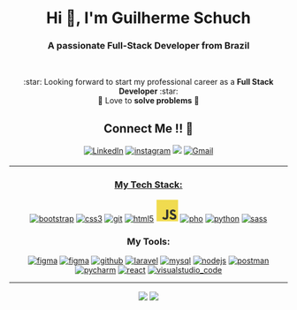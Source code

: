 <head><link rel="stylesheet" href="https://cdn.jsdelivr.net/gh/devicons/devicon@v2.15.1/devicon.min.css"></head>

<h1 align="center">Hi 👋, I'm Guilherme Schuch</h1>
<h3 align="center">A passionate Full-Stack Developer from Brazil</h3> <br>

<p align="center">
:star:  Looking forward to start my professional career as a <b>Full Stack Developer</b> :star: <br>
🚀 Love to <b>solve problems</b> 🚀<br>
</p>

<h2 align="center">Connect Me !! 🤝</h2> 

<p align="center">
<a href="https://www.linkedin.com/in/guilhermeschuch2005/" target="_blank"><img alt="LinkedIn" src="https://img.shields.io/badge/linkedin%20-%230077B5.svg?&style=for-the-badge&logo=linkedin&logoColor=white"></a>
<a href="https://www.instagram.com/guigui.schuch/" target="_blank"><img src=https://img.shields.io/badge/Instagram-E4405F?style=for-the-badge&logo=instagram&logoColor=white alt=instagram style="margin-bottom: 5px;" /></a>
<a href="https://www.facebook.com/guilherme.schuch.18/"><img src="https://img.shields.io/badge/facebook-2962FF?style=for-the-badge&logo=facebook&logoColor=white"></a>
<a href="mailto:guiguischuch@gmail.com"><img alt="Gmail" src="https://img.shields.io/badge/Gmail-D14836?style=for-the-badge&logo=gmail&logoColor=white" />
</p> 

----

<h3 align="center">My Tech Stack:</h3>

<p align="center">
<a href="https://getbootstrap.com" target="_blank"><img src="https://cdn.jsdelivr.net/gh/devicons/devicon/icons/bootstrap/bootstrap-original-wordmark.svg" alt="bootstrap" width="40" height="40"/></a>
<a href="https://developer.mozilla.org/en-US/docs/Web/CSS" target="_blank"><img src="https://cdn.jsdelivr.net/gh/devicons/devicon/icons/css3/css3-original.svg" alt="css3" width="40" height="40"/></a>
<a href="https://git-scm.com/" target="_blank"> <img src="https://www.vectorlogo.zone/logos/git-scm/git-scm-icon.svg" alt="git" width="40" height="40"/></a>
<a href="https://www.w3.org/html/" target="_blank"> <img src="https://cdn.jsdelivr.net/gh/devicons/devicon/icons/html5/html5-original.svg" alt="html5" width="40" height="40"/></a>
<a href="https://developer.mozilla.org/en-US/docs/Web/JavaScript" target="_blank"> <img src="https://raw.githubusercontent.com/devicons/devicon/master/icons/javascript/javascript-original.svg" alt="javascript" width="40" height="40"/></a>
<a href="https://www.php.net/" target="_blank"> <img src="https://www.vectorlogo.zone/logos/php/php-ar21.svg" alt="pho" width="50" height="45"/></a>
<a href="https://www.python.org" target="_blank"> <img src="https://cdn.jsdelivr.net/gh/devicons/devicon/icons/python/python-plain.svg" alt="python" width="40" height="40"/></a>
<a href="https://sass-lang.com" target="_blank"> <img src="https://cdn.jsdelivr.net/gh/devicons/devicon/icons/sass/sass-original.svg" alt="sass" width="40" height="40"/></a>

</p>

<h3 align="center">My Tools:</h3>

<p align="center">
<a href="https://www.figma.com/" target="_blank"> <img src="https://www.vectorlogo.zone/logos/figma/figma-icon.svg" alt="figma" width="40" height="40"/></a>
<a href="https://firebase.google.com/" target="_blank"> <img src="https://www.vectorlogo.zone/logos/firebase/firebase-icon.svg" alt="figma" width="40" height="40"/></a>
<a href="https://github.com/" target="_blank"> <img src="https://www.vectorlogo.zone/logos/github/github-tile.svg" alt="github" width="40" height="40"/></a>
<a href="https://laravel.com/" target="_blank"> <img src="https://cdn.jsdelivr.net/gh/devicons/devicon/icons/laravel/laravel-plain.svg" alt="laravel" width="40" height="40"/></a>
<a href="https://www.mysql.com/" target="_blank"> <img src="https://cdn.jsdelivr.net/gh/devicons/devicon/icons/mysql/mysql-plain.svg" alt="mysql" width="40" height="40"/></a>
<a href="https://nodejs.org/en/" target="_blank"> <img src="https://cdn.jsdelivr.net/gh/devicons/devicon/icons/nodejs/nodejs-original.svg" alt="nodejs" width="40" height="40"/></a>
<a href="https://postman.com" target="_blank"> <img src="https://www.vectorlogo.zone/logos/getpostman/getpostman-icon.svg" alt="postman" width="40" height="40"/></a>
<a href="https://www.jetbrains.com/pycharm/" target="_blank"> <img src="https://cdn.jsdelivr.net/gh/devicons/devicon/icons/pycharm/pycharm-original.svg" alt="pycharm" width="40" height="40"/></a>
<a href="https://reactjs.org/" target="_blank"> <img src="https://cdn.jsdelivr.net/gh/devicons/devicon/icons/react/react-original.svg" alt="react" width="40" height="40"/></a>
<a href="https://code.visualstudio.com/" target="_blank"> <img src="https://www.vectorlogo.zone/logos/visualstudio_code/visualstudio_code-icon.svg" alt="visualstudio_code" width="40" height="40"/></a>
</p>

----

<p align= "center">
<img align="center" src="https://github-readme-stats.vercel.app/api/top-langs?username=GuilhermeSchuch&show_icons=true&layout=compact&theme=radical"  width="40%"/>
<img src="https://github-readme-stats-mu-dusky.vercel.app/api?username=GuilhermeSchuch&show_icons=true&theme=radical&count_private=true&include_all_commits=true"&custom_title="My Stats" align = "center" width="48%"/>
</p>

